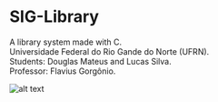 # SIG-Library
A library system made with C. <br />
Universidade Federal do Rio Gande do Norte (UFRN). <br />
Students: Douglas Mateus and Lucas Silva. <br />
Professor: Flavius Gorgônio. <br />

![alt text](https://images.unsplash.com/photo-1524995997946-a1c2e315a42f?ixlib=rb-1.2.1&ixid=eyJhcHBfaWQiOjEyMDd9&w=1000&q=80)
